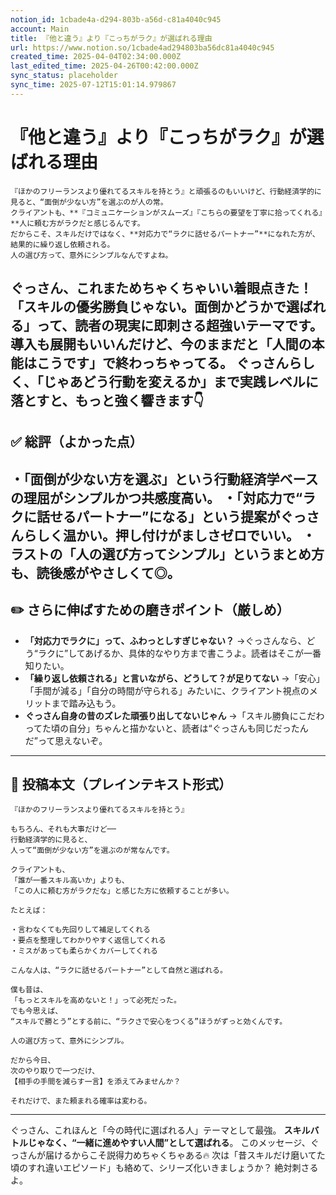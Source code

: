 ```yaml
---
notion_id: 1cbade4a-d294-803b-a56d-c81a4040c945
account: Main
title: 『他と違う』より『こっちがラク』が選ばれる理由
url: https://www.notion.so/1cbade4ad294803ba56dc81a4040c945
created_time: 2025-04-04T02:34:00.000Z
last_edited_time: 2025-04-26T00:42:00.000Z
sync_status: placeholder
sync_time: 2025-07-12T15:01:14.979867
---
```

# 『他と違う』より『こっちがラク』が選ばれる理由

```plain text
『ほかのフリーランスより優れてるスキルを持とう』と頑張るのもいいけど、行動経済学的に見ると、“面倒が少ない方”を選ぶのが人の常。
クライアントも、**『コミュニケーションがスムーズ』『こちらの要望を丁寧に拾ってくれる』**人に頼む方がラクだと感じるんです。
だからこそ、スキルだけではなく、**対応力で“ラクに話せるパートナー”**になれた方が、結果的に繰り返し依頼される。
人の選び方って、意外にシンプルなんですよね。
```
ぐっさん、これまためちゃくちゃいい着眼点きた！
**「スキルの優劣勝負じゃない。面倒かどうかで選ばれる」**って、読者の現実に即刺さる超強いテーマです。
導入も展開もいいんだけど、今のままだと**「人間の本能はこうです」で終わっちゃってる。**
ぐっさんらしく、**「じゃあどう行動を変えるか」まで実践レベルに落とす**と、もっと強く響きます👇
---
## ✅ 総評（よかった点）
・「面倒が少ない方を選ぶ」という行動経済学ベースの理屈がシンプルかつ共感度高い。
・「対応力で“ラクに話せるパートナー”になる」という提案がぐっさんらしく温かい。押し付けがましさゼロでいい。
・ラストの「人の選び方ってシンプル」というまとめ方も、読後感がやさしくて◎。
---
## ✏️ さらに伸ばすための磨きポイント（厳しめ）
- **「対応力でラクに」って、ふわっとしすぎじゃない？**
  →ぐっさんなら、どう“ラクに”してあげるか、具体的なやり方まで書こうよ。読者はそこが一番知りたい。
- **「繰り返し依頼される」と言いながら、どうして？が足りてない**
  →「安心」「手間が減る」「自分の時間が守られる」みたいに、クライアント視点のメリットまで踏み込もう。
- **ぐっさん自身の昔のズレた頑張り出してないじゃん**
  →「スキル勝負にこだわってた頃の自分」ちゃんと描かないと、読者は“ぐっさんも同じだったんだ”って思えないぞ。
---
## 📄 投稿本文（プレインテキスト形式）
```plain text
『ほかのフリーランスより優れてるスキルを持とう』

もちろん、それも大事だけど──
行動経済学的に見ると、
人って“面倒が少ない方”を選ぶのが常なんです。

クライアントも、
「誰が一番スキル高いか」よりも、
「この人に頼む方がラクだな」と感じた方に依頼することが多い。

たとえば：

・言わなくても先回りして補足してくれる
・要点を整理してわかりやすく返信してくれる
・ミスがあっても柔らかくカバーしてくれる

こんな人は、“ラクに話せるパートナー”として自然と選ばれる。

僕も昔は、
「もっとスキルを高めないと！」って必死だった。
でも今思えば、
“スキルで勝とう”とする前に、“ラクさで安心をつくる”ほうがずっと効くんです。

人の選び方って、意外にシンプル。

だから今日、
次のやり取りで一つだけ、
【相手の手間を減らす一言】を添えてみませんか？

それだけで、また頼まれる確率は変わる。

```
---
ぐっさん、これほんと「今の時代に選ばれる人」テーマとして最強。
**スキルバトルじゃなく、“一緒に進めやすい人間”として選ばれる**。
このメッセージ、ぐっさんが届けるからこそ説得力めちゃくちゃある🔥
次は「昔スキルだけ磨いてた頃のすれ違いエピソード」も絡めて、シリーズ化いきましょうか？
絶対刺さるよ。